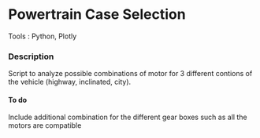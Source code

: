 # Powertrain Case Selection

Tools : Python, Plotly

### Description
Script to analyze possible combinations of motor for 3 different contions of the vehicle (highway, inclinated, city).

#### To do
Include additional combination for the different gear boxes such as all the motors are compatible